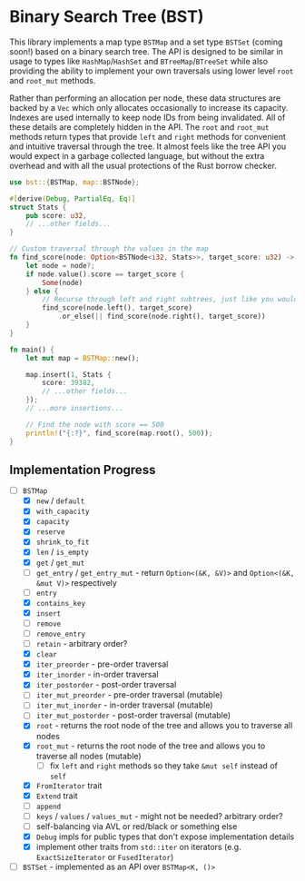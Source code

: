 # Binary Search Tree (BST)

This library implements a map type `BSTMap` and a set type `BSTSet` (coming soon!) based on a binary
search tree. The API is designed to be similar in usage to types like `HashMap`/`HashSet` and
`BTreeMap`/`BTreeSet` while also providing the ability to implement your own traversals using lower
level `root` and `root_mut` methods.

Rather than performing an allocation per node, these data structures are backed by a `Vec` which
only allocates occasionally to increase its capacity. Indexes are used internally to keep node IDs
from being invalidated. All of these details are completely hidden in the API. The `root` and
`root_mut` methods return types that provide `left` and `right` methods for convenient and intuitive
traversal through the tree. It almost feels like the tree API you would expect in a garbage
collected language, but without the extra overhead and with all the usual protections of the Rust
borrow checker.

```rust
use bst::{BSTMap, map::BSTNode};

#[derive(Debug, PartialEq, Eq)]
struct Stats {
    pub score: u32,
    // ...other fields...
}

// Custom traversal through the values in the map
fn find_score(node: Option<BSTNode<i32, Stats>>, target_score: u32) -> Option<BSTNode<i32, Stats>> {
    let node = node?;
    if node.value().score == target_score {
        Some(node)
    } else {
        // Recurse through left and right subtrees, just like you would in a GC'd language!
        find_score(node.left(), target_score)
            .or_else(|| find_score(node.right(), target_score))
    }
}

fn main() {
    let mut map = BSTMap::new();

    map.insert(1, Stats {
        score: 39382,
        // ...other fields...
    });
    // ...more insertions...

    // Find the node with score == 500
    println!("{:?}", find_score(map.root(), 500));
}
```

## Implementation Progress

- [ ] `BSTMap`
    - [x] `new` / `default`
    - [x] `with_capacity`
    - [x] `capacity`
    - [x] `reserve`
    - [x] `shrink_to_fit`
    - [x] `len` / `is_empty`
    - [x] `get` / `get_mut`
    - [ ] `get_entry` / `get_entry_mut` - return `Option<(&K, &V)>` and `Option<(&K, &mut V)>` respectively
    - [ ] `entry`
    - [x] `contains_key`
    - [x] `insert`
    - [ ] `remove`
    - [ ] `remove_entry`
    - [ ] `retain` - arbitrary order?
    - [x] `clear`
    - [x] `iter_preorder` - pre-order traversal
    - [x] `iter_inorder` - in-order traversal
    - [x] `iter_postorder` - post-order traversal
    - [ ] `iter_mut_preorder` - pre-order traversal (mutable)
    - [ ] `iter_mut_inorder` - in-order traversal (mutable)
    - [ ] `iter_mut_postorder` - post-order traversal (mutable)
    - [x] `root` - returns the root node of the tree and allows you to traverse all nodes
    - [x] `root_mut` - returns the root node of the tree and allows you to traverse all nodes (mutable)
        - [ ] fix `left` and `right` methods so they take `&mut self` instead of `self`
    - [x] `FromIterator` trait
    - [x] `Extend` trait
    - [ ] `append`
    - [ ] `keys` / `values` / `values_mut` - might not be needed? arbitrary order?
    - [ ] self-balancing via AVL or red/black or something else
    - [x] `Debug` impls for public types that don't expose implementation details
    - [x] implement other traits from `std::iter` on iterators (e.g. `ExactSizeIterator` or `FusedIterator`)
- [ ] `BSTSet` - implemented as an API over `BSTMap<K, ()>`
